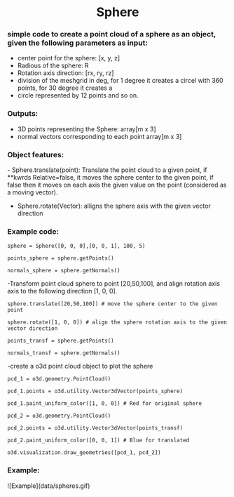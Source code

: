 <h1 align="center">Sphere</h1>
<h3 align="left">simple code to create a point cloud of a sphere as an object, given the following parameters as input:</h3>

- center point for the sphere: [x, y, z]
- Radious of the sphere: R
- Rotation axis direction: [rx, ry, rz]
- division of the meshgrid in deg, for 1 degree it creates a circel with 360 points, for 30 degree it creates a
- circle represented by 12 points and so on.

<h3 align="left">Outputs:</h3>

- 3D points representing the Sphere: array[m x 3]
- normal vectors corresponding to each point array[m x 3]

<h3 align="left">Object features:</h3>
- Sphere.translate(point): Translate the point cloud to a given point, if **kwrds Relative=false, it moves the sphere center to the given point,
if false then it moves on each axis the given value on the point (considered as a moving vector).

- Sphere.rotate(Vector): alligns the sphere axis with the given vector direction

<h3 align="left">Example code:</h3>

`sphere = Sphere([0, 0, 0],[0, 0, 1], 100, 5)`

`points_sphere = sphere.getPoints()`

`normals_sphere = sphere.getNormals()`

-Transform point cloud sphere to point [20,50,100], and align rotation axis axis to the following direction [1, 0, 0]. 

`sphere.translate([20,50,100]) # move the sphere center to the given point`

`sphere.rotate([1, 0, 0]) # align the sphere rotation axis to the given vector direction`

`points_transf = sphere.getPoints()`

`normals_transf = sphere.getNormals()`

-create a o3d point cloud object to plot the sphere

`pcd_1 = o3d.geometry.PointCloud()`

`pcd_1.points = o3d.utility.Vector3dVector(points_sphere)`

`pcd_1.paint_uniform_color([1, 0, 0]) # Red for original sphere`

`pcd_2 = o3d.geometry.PointCloud()`

`pcd_2.points = o3d.utility.Vector3dVector(points_transf)`

`pcd_2.paint_uniform_color([0, 0, 1]) # Blue for translated`

`o3d.visualization.draw_geometries([pcd_1, pcd_2])`

<h3 align="left">Example:</h3>
![Example](data/spheres.gif)









